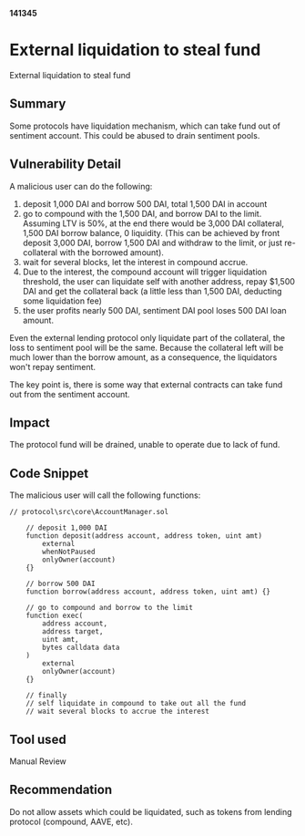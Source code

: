 __141345__
# External liquidation to steal fund

External liquidation to steal fund

## Summary

Some protocols have liquidation mechanism, which can take fund out of sentiment account. This could be abused to drain sentiment pools.


## Vulnerability Detail

A malicious user can do the following:
1. deposit 1,000 DAI and borrow 500 DAI, total 1,500 DAI in account
2. go to compound with the 1,500 DAI, and borrow DAI to the limit. Assuming LTV is 50%, at the end there would be 3,000 DAI collateral, 1,500 DAI borrow balance, 0 liquidity. (This can be achieved by front deposit 3,000 DAI, borrow 1,500 DAI and withdraw to the limit, or just re-collateral with the borrowed amount).
3. wait for several blocks, let the interest in compound accrue.
4. Due to the interest, the compound account will trigger liquidation threshold, the user can liquidate self with another address, repay $1,500 DAI and get the collateral back (a little less than 1,500 DAI, deducting some liquidation fee)
5. the user profits nearly 500 DAI, sentiment DAI pool loses 500 DAI loan amount.

Even the external lending protocol only liquidate part of the collateral, the loss to sentiment pool will be the same. Because the collateral left will be much lower than the borrow amount, as a consequence, the liquidators won't repay sentiment.

The key point is, there is some way that external contracts can take fund out from the sentiment account.


## Impact

The protocol fund will be drained, unable to operate due to lack of fund.


## Code Snippet

The malicious user will call the following functions:
```solidity
// protocol\src\core\AccountManager.sol

    // deposit 1,000 DAI
    function deposit(address account, address token, uint amt)
        external
        whenNotPaused
        onlyOwner(account)
    {}

    // borrow 500 DAI
    function borrow(address account, address token, uint amt) {}

    // go to compound and borrow to the limit
    function exec(
        address account,
        address target,
        uint amt,
        bytes calldata data
    )
        external
        onlyOwner(account)
    {}

    // finally
    // self liquidate in compound to take out all the fund
    // wait several blocks to accrue the interest
```


## Tool used

Manual Review

## Recommendation

Do not allow assets which could be liquidated, such as tokens from lending protocol (compound, AAVE, etc).